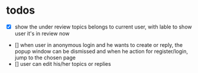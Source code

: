 # todos

- [x] show the under review topics belongs to current user, with lable to show user it's in review now
- [] when user in anonymous login and he wants to create or reply, the popup window can be dismissed and
  when he action for register/login, jump to the chosen page
- [] user can edit his/her topics or replies
  